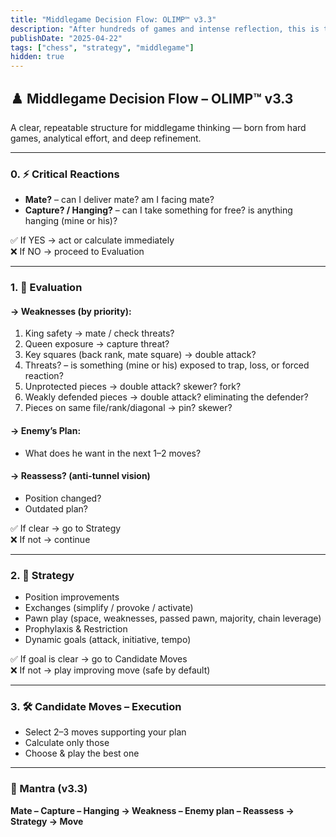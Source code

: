 ```yaml
---
title: "Middlegame Decision Flow: OLIMP™ v3.3"
description: "After hundreds of games and intense reflection, this is the distilled mental framework I use to navigate the middlegame with clarity and purpose."
publishDate: "2025-04-22"
tags: ["chess", "strategy", "middlegame"]
hidden: true
---
```


## ♟️ Middlegame Decision Flow – OLIMP™ v3.3

A clear, repeatable structure for middlegame thinking — born from hard games, analytical effort, and deep refinement.

---

### 0. ⚡ Critical Reactions

- **Mate?** – can I deliver mate? am I facing mate?  
- **Capture? / Hanging?** – can I take something for free? is anything hanging (mine or his)?

✅ If YES → act or calculate immediately  
❌ If NO → proceed to Evaluation

---

### 1. 📍 Evaluation

#### → Weaknesses (by priority):

1. King safety → mate / check threats?  
2. Queen exposure → capture threat?  
3. Key squares (back rank, mate square) → double attack?  
4. Threats? – is something (mine or his) exposed to trap, loss, or forced reaction?  
5. Unprotected pieces → double attack? skewer? fork?  
6. Weakly defended pieces → double attack? eliminating the defender?  
7. Pieces on same file/rank/diagonal → pin? skewer?

#### → Enemy’s Plan:
- What does he want in the next 1–2 moves?

#### → Reassess? (anti-tunnel vision)
- Position changed?  
- Outdated plan?

✅ If clear → go to Strategy  
❌ If not → continue

---

### 2. 🎯 Strategy

- Position improvements  
- Exchanges (simplify / provoke / activate)  
- Pawn play (space, weaknesses, passed pawn, majority, chain leverage)  
- Prophylaxis & Restriction  
- Dynamic goals (attack, initiative, tempo)

✅ If goal is clear → go to Candidate Moves  
❌ If not → play improving move (safe by default)

---

### 3. 🛠 Candidate Moves – Execution

- Select 2–3 moves supporting your plan  
- Calculate only those  
- Choose & play the best one

---

### 🔁 Mantra (v3.3)

**Mate – Capture – Hanging → Weakness – Enemy plan – Reassess → Strategy → Move**

